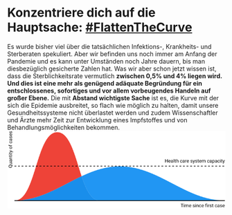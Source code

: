 # Konzentriere dich auf die Hauptsache: [**\#FlattenTheCurve**](https://twitter.com/hashtag/FlattenTheCurve?src=hashtag_click)

Es wurde bisher viel über die tatsächlichen Infektions-, Krankheits- und Sterberaten spekuliert. Aber wir befinden uns noch immer am Anfang der Pandemie und es kann unter Umständen noch Jahre dauern, bis man diesbezüglich gesicherte Zahlen hat.
Was wir aber schon jetzt wissen ist, dass die Sterblichkeitsrate vermutlich **zwischen 0,5% und 4% liegen wird. Und dies ist eine mehr als genügend adäquate Begründung für ein entschlossenes, sofortiges und vor allem vorbeugendes Handeln auf großer Ebene.** 
Die mit **Abstand wichtigste Sache** ist es, die Kurve mit der sich die Epidemie ausbreitet, so flach wie möglich zu halten, damit unsere Gesundheitssysteme nicht überlastet werden und zudem Wissenschaftler und Ärzte mehr Zeit zur Entwicklung eines Impfstoffes und von Behandlungsmöglichkeiten bekommen.
![](images/health-system-capacity.svg)

